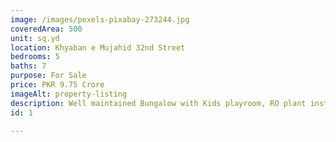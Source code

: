 ```yaml
---
image: /images/pexels-pixabay-273244.jpg
coveredArea: 500
unit: sq.yd
location: Khyaban e Mujahid 32nd Street
bedrooms: 5
baths: 7
purpose: For Sale
price: PKR 9.75 Crore
imageAlt: property-listing
description: Well maintained Bungalow with Kids playroom, RO plant installed, 2 separate electric meters.
id: 1

---
```

